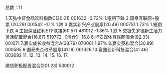 总数：11

1.天弘中证食品饮料指数C(20.01)    001632  -0.72%
    1.短期下跌
2.国泰互联网+股票 (20.29)        001542    -1.1%
    1.跌
3.嘉实新兴产业股票(20.49)        000751 1.73%
    1.短期下跌
4.工银深证红利ETF联接(60.57)     481012 -1.86%
    1.跌
5.交银失罗德新生活力灵活配置混合(16.67)    519772  【清仓】 16.8
6.华安媒体互联网混合(82.33)       001071
7.嘉实成长收益混合A(38.79)        070001    1.97%
8.嘉实泰和混合(30.89)             000595
9.国泰央企改革股票(41.18)          001626
10.富国创新科技混合(41.46)          002692
11.
12.
13.
14.
15.
16.
17.

建信积极配置混合(201.23)        530012

